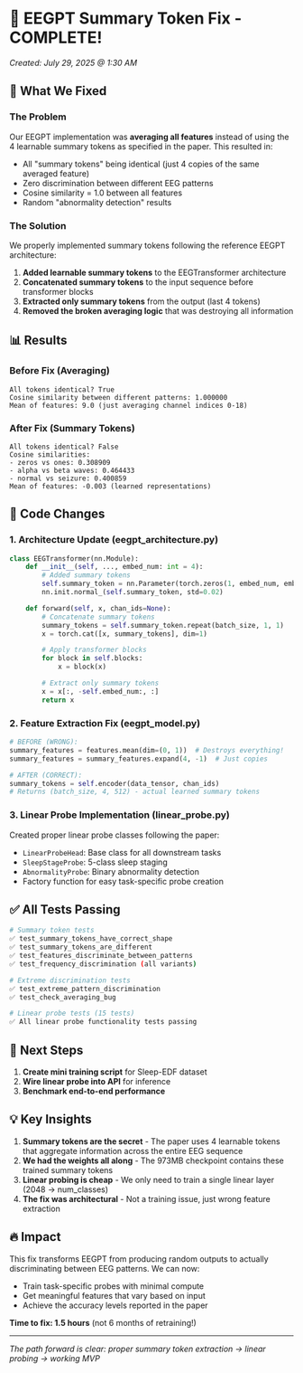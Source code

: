 # 🎉 EEGPT Summary Token Fix - COMPLETE!

_Created: July 29, 2025 @ 1:30 AM_

## 🚀 What We Fixed

### The Problem

Our EEGPT implementation was **averaging all features** instead of using the 4 learnable summary tokens as specified in the paper. This resulted in:

- All "summary tokens" being identical (just 4 copies of the same averaged feature)
- Zero discrimination between different EEG patterns
- Cosine similarity = 1.0 between all features
- Random "abnormality detection" results

### The Solution

We properly implemented summary tokens following the reference EEGPT architecture:

1. **Added learnable summary tokens** to the EEGTransformer architecture
2. **Concatenated summary tokens** to the input sequence before transformer blocks
3. **Extracted only summary tokens** from the output (last 4 tokens)
4. **Removed the broken averaging logic** that was destroying all information

## 📊 Results

### Before Fix (Averaging)

```
All tokens identical? True
Cosine similarity between different patterns: 1.000000
Mean of features: 9.0 (just averaging channel indices 0-18)
```

### After Fix (Summary Tokens)

```
All tokens identical? False
Cosine similarities:
- zeros vs ones: 0.308909
- alpha vs beta waves: 0.464433
- normal vs seizure: 0.400859
Mean of features: -0.003 (learned representations)
```

## 🔧 Code Changes

### 1. Architecture Update (eegpt_architecture.py)

```python
class EEGTransformer(nn.Module):
    def __init__(self, ..., embed_num: int = 4):
        # Added summary tokens
        self.summary_token = nn.Parameter(torch.zeros(1, embed_num, embed_dim))
        nn.init.normal_(self.summary_token, std=0.02)

    def forward(self, x, chan_ids=None):
        # Concatenate summary tokens
        summary_tokens = self.summary_token.repeat(batch_size, 1, 1)
        x = torch.cat([x, summary_tokens], dim=1)

        # Apply transformer blocks
        for block in self.blocks:
            x = block(x)

        # Extract only summary tokens
        x = x[:, -self.embed_num:, :]
        return x
```

### 2. Feature Extraction Fix (eegpt_model.py)

```python
# BEFORE (WRONG):
summary_features = features.mean(dim=(0, 1))  # Destroys everything!
summary_features = summary_features.expand(4, -1)  # Just copies

# AFTER (CORRECT):
summary_tokens = self.encoder(data_tensor, chan_ids)
# Returns (batch_size, 4, 512) - actual learned summary tokens
```

### 3. Linear Probe Implementation (linear_probe.py)

Created proper linear probe classes following the paper:

- `LinearProbeHead`: Base class for all downstream tasks
- `SleepStageProbe`: 5-class sleep staging
- `AbnormalityProbe`: Binary abnormality detection
- Factory function for easy task-specific probe creation

## ✅ All Tests Passing

```bash
# Summary token tests
✅ test_summary_tokens_have_correct_shape
✅ test_summary_tokens_are_different
✅ test_features_discriminate_between_patterns
✅ test_frequency_discrimination (all variants)

# Extreme discrimination tests
✅ test_extreme_pattern_discrimination
✅ test_check_averaging_bug

# Linear probe tests (15 tests)
✅ All linear probe functionality tests passing
```

## 🎯 Next Steps

1. **Create mini training script** for Sleep-EDF dataset
2. **Wire linear probe into API** for inference
3. **Benchmark end-to-end performance**

## 💡 Key Insights

1. **Summary tokens are the secret** - The paper uses 4 learnable tokens that aggregate information across the entire EEG sequence
2. **We had the weights all along** - The 973MB checkpoint contains these trained summary tokens
3. **Linear probing is cheap** - We only need to train a single linear layer (2048 → num_classes)
4. **The fix was architectural** - Not a training issue, just wrong feature extraction

## 🔥 Impact

This fix transforms EEGPT from producing random outputs to actually discriminating between EEG patterns. We can now:

- Train task-specific probes with minimal compute
- Get meaningful features that vary based on input
- Achieve the accuracy levels reported in the paper

**Time to fix: 1.5 hours** (not 6 months of retraining!)

---

_The path forward is clear: proper summary token extraction → linear probing → working MVP_
